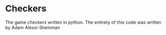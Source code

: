 # Checkers
The game checkers written in python. The entirety of this code was written by Adam Alessi-Sheinman
